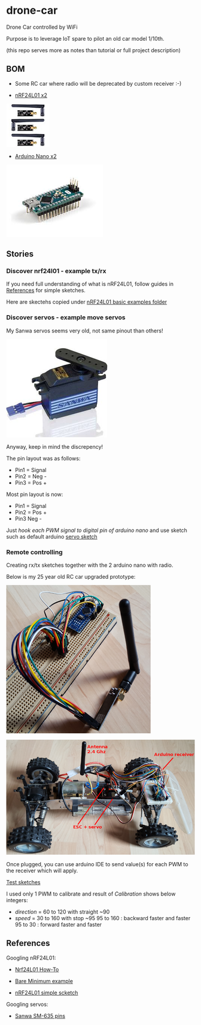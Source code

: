 
# drone-car

Drone Car controlled by WiFi

Purpose is to leverage IoT spare to pilot an old car model 1/10th.

(this repo serves more as notes than tutorial or full project description)


## BOM

* Some RC car where radio will be deprecated by custom receiver :-)


* [nRF24L01 x2](https://www.amazon.fr/dp/B06WD17WLS/ref=pe_386181_51767671_TE_dp_1)

![nRF24L01](res/nrf24.jpg)

* [Arduino Nano x2](http://www.ebay.fr/sch/i.html?_from=R40&_trksid=p2047675.m570.l1313.TR6.TRC1.A0.H0.Xarduino+nano.TRS0&_nkw=arduino+nano&_sacat=0)

![Arduino Nano](res/arduino-nano.jpg)


## Stories

### Discover nrf24l01 - example tx/rx


If you need full understanding of what is nRF24L01, follow guides in [References](#references) for simple sketches.

Here are skectehs copied under [nRF24L01 basic examples folder](references/01-discover-rf24)


### Discover servos - example move servos

My Sanwa servos seems very old, not same pinout than others!

![Sanwa](res/sanwa-servo.jpg)

Anyway, keep in mind the discrepency!

The pin layout was as follows:
* Pin1 = Signal
* Pin2 = Neg -
* Pin3 = Pos +

Most pin layout is now:
* Pin1 = Signal
* Pin2 = Pos +
* Pin3 Neg -

Just *hook each PWM signal to digital pin of arduino nano* and use sketch such as default arduino [servo sketch](references/02-discover-servos)


### Remote controlling

Creating rx/tx sketches together with the 2 arduino nano with radio.

Below is my 25 year old RC car upgraded prototype:

![Controller](res/breadboard-controller.png)

![Car receiver](res/breadboard-receiver.png)

Once plugged, you can use arduino IDE to send value(s) for each PWM to the receiver which will apply.

[Test sketches](src/00-rc-nrf24)

I used only 1 PWM to calibrate and result of *Calibration* shows below integers:
* *direction* = 60 to 120 with straight ~90 
* *speed* = 30 to 160 with stop ~95
  95 to 160 : backward faster and faster
  95 to 30  : forward faster and faster

## References


Googling nRF24L01:

* [Nrf24L01 How-To](https://arduino-info.wikispaces.com/Nrf24L01-2.4GHz-HowTo#lib)

* [Bare Minimum example](https://arduino-info.wikispaces.com/Nrf24L01-2.4GHz-ExampleSketches#bm1)

* [nRF24L01 simple scketch](http://www.elec-cafe.com/multiple-nodes-nrf24l01-wireless-temperature-ds18b20-with-arduino-uno-2-transmitter-1-receiver/)


Googling servos:

* [Sanwa SM-635 pins](http://www.rcmf.co.uk/4um/rc-radio-gear/sanwa-servo-wiring/)


